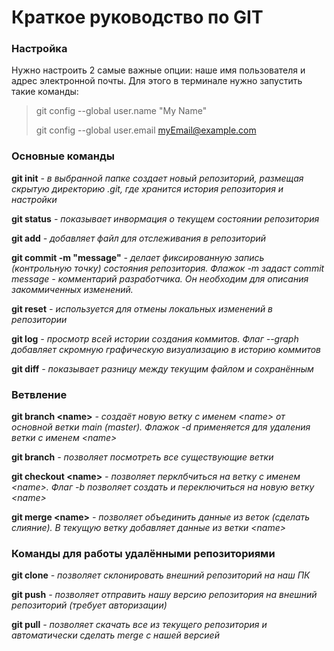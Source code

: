 **Краткое руководство по GIT**
===
### Настройка
Нужно настроить 2 самые важные опции: наше имя пользователя и адрес электронной почты. Для этого в терминале нужно запустить такие команды:

> git config --global user.name "My Name"
>
> git config --global user.email myEmail@example.com

### Основные команды

__git init__ *- в выбранной папке создает новый репозиторий, размещая скрытую директорию .git, где хранится история репозитория и настройки*

__git status__ *- показывает инвормация о текущем состоянии репозитория*

__git add__ *- добавляет файл для отслеживания в репозиторий*

__git commit -m "message"__ *- делает фиксированную запись (контрольную точку) состояния репозитория. Флажок -m задаст commit message - комментарий разработчика. Он необходим для описания закоммиченных изменений.*

__git reset__ *- используется для отмены локальных изменений в репозитории*

__git log__ *- просмотр всей истории создания коммитов. Флаг --graph добавляет скромную графическую визуализацию в историю коммитов*

__git diff__ *- показывает разницу между текущим файлом и сохранённым*

### Ветвление

**git branch \<name>** *- создаёт новую ветку с именем \<name> от основной ветки main (master). Флажок -d применяется для удаления ветки с именем \<name>*

__git branch__ *- позволяет посмотреть все существующие ветки*

__git checkout \<name>__ *- позволяет перклбчиться на ветку с именем \<name>. Флаг -b позволяет создать и переключиться на новую ветку \<name>*

__git merge \<name>__ *- позволяет объединить данные из веток (сделать слияние). В текущую ветку добавляет данные из ветки \<name>*

### Команды для работы удалёнными репозиториями

__git clone__ *- позволяет склонировать внешний репозиторий на наш ПК*

__git push__ *- позволяет отправить нашу версию репозитория на внешний репозиторий (требует авторизации)*

__git pull__ *- позволяет скачать все из текущего репозитория и автоматически сделать merge с нашей версией*